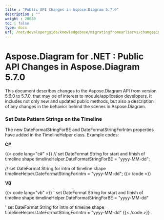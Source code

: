 ```yaml
---
title : "Public API Changes in Aspose.Diagram 5.7.0" 
description : "" 
weight : 20080 
toc : false
type: docs
url: /net/developerguide/knowledgebase/migratingfromearliervs/changesin5xx/public+api+changes+in+aspose.diagram+5.7.0/
---
```


# Aspose.Diagram for .NET : Public API Changes in Aspose.Diagram 5.7.0


This document describes changes to the Aspose.Diagram API from version 5.6.0 to 5.7.0, that may be of interest to module/application developers. It includes not only new and updated public methods, but also a description of any changes in the behavior behind the scenes in Aspose.Diagram. 

### Set Date Pattern Strings on the Timeline

The new DateFormatStringForBE and DateFormatStringForIntm properties have added in the TimelineHelper class. Example codes:

**C#**

{{< code lang="c#" >}}
// set DateFormat String for start and finish of timeline shape
timelineHelper.DateFormatStringForBE = "yyyy-MM-dd";

// set DateFormat String for intm of timeline shape
timelineHelper.DateFormatStringForIntm = "yyyy-MM-dd";
{{< /code >}}

**VB**

{{< code lang="vb" >}}
' set DateFormat String for start and finish of timeline shape
timelineHelper.DateFormatStringForBE = "yyyy-MM-dd"

' set DateFormat String for intm of timeline shape
timelineHelper.DateFormatStringForIntm = "yyyy-MM-dd"
{{< /code >}}


